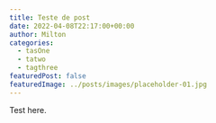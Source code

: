 ```yaml
---
title: Teste de post
date: 2022-04-08T22:17:00+00:00
author: Milton
categories:
  - tasOne
  - tatwo
  - tagthree
featuredPost: false
featuredImage: ../posts/images/placeholder-01.jpg
---
```


Test here.
